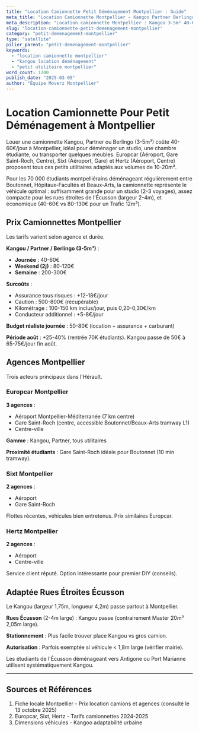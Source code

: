 ```yaml
---
title: "Location Camionnette Petit Déménagement Montpellier : Guide"
meta_title: "Location Camionnette Montpellier - Kangoo Partner Berlingo"
meta_description: "Location camionnette Montpellier : Kangoo 3-5m³ 40-60€/jour. Europcar, Sixt, agences. Petit déménagement."
slug: "location-camionnette-petit-demenagement-montpellier"
category: "petit-demenagement-montpellier"
type: "satellite"
pilier_parent: "petit-demenagement-montpellier"
keywords:
  - "location camionnette montpellier"
  - "kangou location déménagement"
  - "petit utilitaire montpellier"
word_count: 1200
publish_date: "2025-03-05"
author: "Équipe Moverz Montpellier"
---
```


# Location Camionnette Pour Petit Déménagement à Montpellier

Louer une camionnette Kangou, Partner ou Berlingo (3-5m³) coûte 40-60€/jour à Montpellier, idéal pour déménager un studio, une chambre étudiante, ou transporter quelques meubles. Europcar (Aéroport, Gare Saint-Roch, Centre), Sixt (Aéroport, Gare) et Hertz (Aéroport, Centre) proposent tous ces petits utilitaires adaptés aux volumes de 10-20m³.

Pour les 70 000 étudiants montpelliérains déménageant régulièrement entre Boutonnet, Hôpitaux-Facultés et Beaux-Arts, la camionnette représente le véhicule optimal : suffisamment grande pour un studio (2-3 voyages), assez compacte pour les rues étroites de l'Écusson (largeur 2-4m), et économique (40-60€ vs 80-130€ pour un Trafic 12m³).

## Prix Camionnettes Montpellier

Les tarifs varient selon agence et durée.

**Kangou / Partner / Berlingo (3-5m³)** :
- **Journée** : 40-60€
- **Weekend (2j)** : 80-120€
- **Semaine** : 200-300€

**Surcoûts** :
- Assurance tous risques : +12-18€/jour
- Caution : 500-800€ (récupérable)
- Kilométrage : 100-150 km inclus/jour, puis 0,20-0,30€/km
- Conducteur additionnel : +5-8€/jour

**Budget réaliste journée** : 50-80€ (location + assurance + carburant)

**Période août** : +25-40% (rentrée 70K étudiants). Kangou passe de 50€ à 65-75€/jour fin août.

## Agences Montpellier

Trois acteurs principaux dans l'Hérault.

### Europcar Montpellier

**3 agences** :
- Aéroport Montpellier-Méditerranée (7 km centre)
- Gare Saint-Roch (centre, accessible Boutonnet/Beaux-Arts tramway L1)
- Centre-ville

**Gamme** : Kangou, Partner, tous utilitaires

**Proximité étudiants** : Gare Saint-Roch idéale pour Boutonnet (10 min tramway).

### Sixt Montpellier

**2 agences** :
- Aéroport
- Gare Saint-Roch

Flottes récentes, véhicules bien entretenus. Prix similaires Europcar.

### Hertz Montpellier

**2 agences** :
- Aéroport
- Centre-ville

Service client réputé. Option intéressante pour premier DIY (conseils).

## Adaptée Rues Étroites Écusson

Le Kangou (largeur 1,75m, longueur 4,2m) passe partout à Montpellier.

**Rues Écusson** (2-4m large) : Kangou passe (contrairement Master 20m³ 2,05m large).

**Stationnement** : Plus facile trouver place Kangou vs gros camion.

**Autorisation** : Parfois exemptée si véhicule < 1,8m large (vérifier mairie).

Les étudiants de l'Écusson déménageant vers Antigone ou Port Marianne utilisent systématiquement Kangou.

---

## Sources et Références

1. Fiche locale Montpellier - Prix location camions et agences (consulté le 13 octobre 2025)
2. Europcar, Sixt, Hertz - Tarifs camionnettes 2024-2025
3. Dimensions véhicules - Kangoo adaptabilité urbaine

